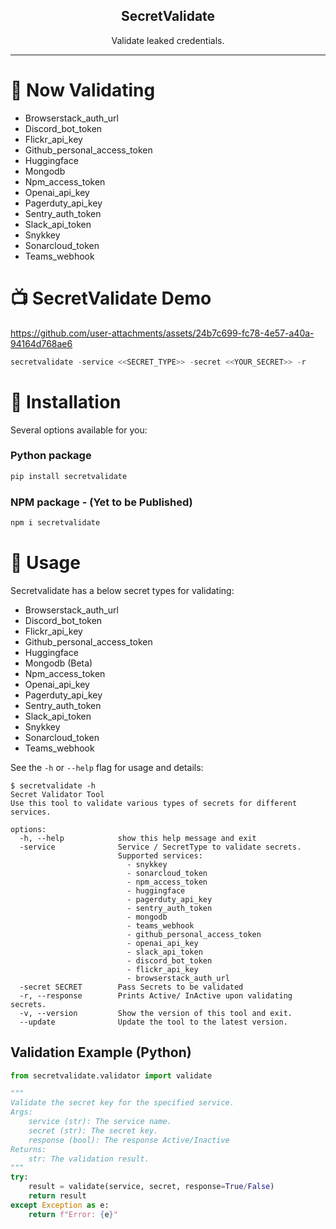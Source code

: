 <p align="center">
  <h2 align="center">SecretValidate</h2>
  <p align="center">Validate leaked credentials.</p>
</p>

---

# :mag_right: Now Validating

- Browserstack_auth_url
- Discord_bot_token
- Flickr_api_key
- Github_personal_access_token
- Huggingface
- Mongodb
- Npm_access_token
- Openai_api_key
- Pagerduty_api_key
- Sentry_auth_token
- Slack_api_token
- Snykkey
- Sonarcloud_token
- Teams_webhook

# :tv: SecretValidate Demo

https://github.com/user-attachments/assets/24b7c699-fc78-4e57-a40a-94164d768ae6

```python
secretvalidate -service <<SECRET_TYPE>> -secret <<YOUR_SECRET>> -r
```

# :floppy_disk: Installation

Several options available for you:

### Python package

```bash
pip install secretvalidate
```

### NPM package - (Yet to be Published)

```bash
npm i secretvalidate
```

# :memo: Usage

Secretvalidate has a below secret types for validating:

- Browserstack_auth_url
- Discord_bot_token
- Flickr_api_key
- Github_personal_access_token
- Huggingface
- Mongodb (Beta)
- Npm_access_token
- Openai_api_key
- Pagerduty_api_key
- Sentry_auth_token
- Slack_api_token
- Snykkey
- Sonarcloud_token
- Teams_webhook

See the `-h` or `--help` flag for usage and details:

```
$ secretvalidate -h
Secret Validator Tool
Use this tool to validate various types of secrets for different services.

options:
  -h, --help            show this help message and exit
  -service              Service / SecretType to validate secrets.
                        Supported services:
                          - snykkey
                          - sonarcloud_token
                          - npm_access_token
                          - huggingface
                          - pagerduty_api_key
                          - sentry_auth_token
                          - mongodb
                          - teams_webhook
                          - github_personal_access_token
                          - openai_api_key
                          - slack_api_token
                          - discord_bot_token
                          - flickr_api_key
                          - browserstack_auth_url
  -secret SECRET        Pass Secrets to be validated
  -r, --response        Prints Active/ InActive upon validating secrets.
  -v, --version         Show the version of this tool and exit.
  --update              Update the tool to the latest version.
```

## Validation Example (Python)

```python
from secretvalidate.validator import validate

"""
Validate the secret key for the specified service.
Args:
    service (str): The service name.
    secret (str): The secret key.
    response (bool): The response Active/Inactive
Returns:
    str: The validation result.
"""
try:
    result = validate(service, secret, response=True/False)
    return result
except Exception as e:
    return f"Error: {e}"
```
